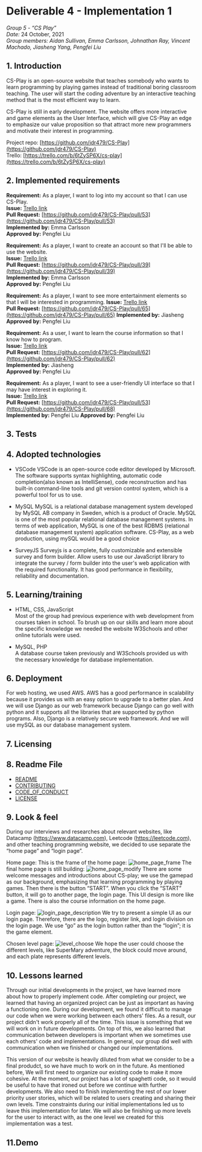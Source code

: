 # Deliverable 4 - Implementation 1

*Group 5 - “CS Play”*   
*Date:* 24 October, 2021    
*Group members: Aidan Sullivan, Emma Carlsson, Johnathan Ray, Vincent Machado, Jiasheng Yang, Pengfei Liu*    

## 1. Introduction
CS-Play is an open-source website that teaches somebody who wants to learn  programming by playing games instead of traditional boring classroom teaching. The user will start the coding adventure by an interactive teaching method that is the most efficient way to learn.

CS-Play is still in early development. The website offers more interactive and game elements as the User Interface, which will give CS-Play an edge to emphasize our value proposition so that attract more new programmers and motivate their interest in programming.

Project repo: [https://github.com/jdr479/CS-Play](https://github.com/jdr479/CS-Play)    
Trello: [https://trello.com/b/6tZySP6X/cs-play](https://trello.com/b/6tZySP6X/cs-play)

## 2. Implemented requirements
**Requirement:** As a player, I want to log into my account so that I can use CS-Play.  
**Issue:** [Trello link](https://trello.com/c/cph7gTzv/39-as-a-player-i-want-to-log-into-my-account-so-that-i-can-use-cs-play)    
**Pull Request:** [https://github.com/jdr479/CS-Play/pull/53](https://github.com/jdr479/CS-Play/pull/53)    
**Implemented by:** Emma Carlsson   
**Approved by:** Pengfei Liu    

**Requirement:** As a player, I want to create an account so that I'll be able to use the website.   
**Issue:** [Trello link](https://trello.com/c/gPKmxynQ/40-as-a-player-i-want-to-create-an-account-so-that-ill-be-able-to-use-the-website)   
**Pull Request:** [https://github.com/jdr479/CS-Play/pull/39](https://github.com/jdr479/CS-Play/pull/39)    
**Implemented by:** Emma Carlsson   
**Approved by:** Pengfei Liu    


**Requirement:** As a player, I want to see more entertainment elements so that I will be interested in programming.
**Issue:** [Trello link](https://trello.com/c/gPKmxynQ/40-as-a-player-i-want-to-see-more-entertainment-elements-so-that-i-will-be-interested-in-programming)   
**Pull Request:** [https://github.com/jdr479/CS-Play/pull/65](https://github.com/jdr479/CS-Play/pull/65) 
**Implemented by:** Jiasheng 
**Approved by:** Pengfei Liu 

**Requirement:** As a user, I want to learn the course information so that I know how to program.  
**Issue:** [Trello link](https://trello.com/c/btbAb94k/42-as-a-user-i-want-to-learn-the-course-information-so-that-i-know-how-to-program)   
**Pull Request:** [https://github.com/jdr479/CS-Play/pull/62](https://github.com/jdr479/CS-Play/pull/62)  
**Implemented by:** Jiasheng  
**Approved by:** Pengfei Liu 

**Requirement:** As a player, I want to see a user-friendly UI interface so that I may have interest in exploring it.  
**Issue:** [Trello link](https://trello.com/c/3KSeDVr9/43-as-a-player-i-want-to-see-a-user-friendly-ui-interface-so-that-i-may-have-interest-in-exploring-it)    
**Pull Request:** [https://github.com/jdr479/CS-Play/pull/53](https://github.com/jdr479/CS-Play/pull/68)    
**Implemented by:** Pengfei Liu
**Approved by:** Pengfei Liu    


## 3. Tests


## 4. Adopted technologies
* VSCode
VSCode is an open-source code editor developed by Microsoft. The software supports syntax highlighting, automatic code completion(also known as IntelliSense), code reconstruction and has built-in command-line tools and git version control system, which is a powerful tool for us to use.

* MySQL
MySQL is a relational database management system developed by MySQL AB company in Sweden, which is a product of Oracle. MySQL is one of the most popular relational database management systems. In terms of web application, MySQL is one of the best RDBMS (relational database management system) application software. CS-Play, as a web production, using mySQL would be a good choice

* SurveyJS
Surveyjs is a complete, fully customizable and extensible survey and form builder. Allow users to use our JavaScript library to integrate the survey / form builder into the user's web application with the required functionality. It has good performance in flexibility, reliability and documentation.


## 5. Learning/training
* HTML, CSS, JavaScript     
Most of the group had previous experience with web development from courses taken in school. To brush up on our skills and learn more about the specific knowledge we needed the website W3Schools and other online tutorials were used.     

* MySQL, PHP      
A database course taken previously and W3Schools provided us with the necessary knowledge for database implementation.    

## 6. Deployment
For web hosting, we used AWS. AWS has a good performance in scalability because it provides us with an easy option to upgrade to a better plan. And we will use Django as our web framework because Django can go well with python and it supports all the libraries that are supported by python programs. Also, Django is a relatively secure web framework. And we will use mySQL as our database management system.  

## 7. Licensing


## 8. Readme File
* [README](https://github.com/jdr479/CS-Play/blob/main/README.md)  
* [CONTRIBUTING](https://github.com/jdr479/CS-Play/blob/main/CONTRIBUTING.md)  
* [CODE_OF_CONDUCT](https://github.com/jdr479/CS-Play/blob/main/CODE_OF-CONDUCT.md)  
* [LICENSE](https://github.com/jdr479/CS-Play/blob/main/LICENSE.md)  

## 9. Look & feel
During our interviews and researches about relevant websites, like Datacamp (https://www.datacamp.com), Leetcode (https://leetcode.com), and other teaching programming website, we decided to use separate the “home page” and “login page”.

Home page:
This is the frame of the home page:
![home_page_frame](../images/home_page_frame.png)
The final home page is still building:
![home_page_modify](../images/home_page_modify.png)
There are some welcome messages and introductions about CS-play; we use the gamepad as our background, emphasizing that learning programming by playing games. Then there is the button “START”. When you click the “START” button, it will go to another page, the login page. This UI design is more like a game.
There is also the course information on the home page.

Login page:
![login_page_description](../images/login_page_description.png)
We try to present a simple UI as our login page. Therefore, there are the logo, register link, and login division on the login page. We use “go” as the login button rather than the “login”; it is the game element.

Chosen level page:
![level_choose](../images/level_choose.png)
We hope the user could choose the different levels, like SuperMary adventure, the block could move around, and each plate represents different levels.


## 10. Lessons learned
Through our initial developments in the project, we have learned more about how to properly implement code. After completing our project, we learned that having an organized project can be just as important as having a functioning one. During our development, we found it difficult to manage our code when we were working between each others' files. As a result, our project didn't work properly all of the time. This issue is something that we will work on in future developments. On top of this, we also learned that communication between developers is important when we sometimes use each others' code and implementations. In general, our group did well with communication when we finished or changed our implementations.

This version of our website is heavily diluted from what we consider to be a final produdct, so we have much to work on in the future. As mentioned before, We will first need to organize our existing code to make it more cohesive. At the moment, our project has a lot of spaghetti code, so it would be useful to have that ironed out before we continue with further developments. We also need to finish implementing the rest of our lower priority user stories, which will be related to users creating and sharing their own levels. Time constraints during our initial implementations led us to leave this implementation for later. We will also be finishing up more levels for the user to interact with, as the one level we created for this implementation was a test.

## 11.Demo


